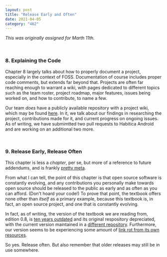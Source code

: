 ```yaml
---
layout: post
title: "Release Early and Often"
date: 2021-04-05
category: "462"
---
```


*This was originally assigned for Marth 11th.*

<br/>

### 8. Explaining the Code

Chapter 8 largely talks about how to properly document a project, especially in the context of FOSS. Documentation of course includes proper code comments, but extends far beyond that. Projects are often far reaching enough to warrant a wiki, with pages dedicated to different topics such as the team roster, project roadmap,  major features, issues being worked on, and how to contribute, to name a few.

Our team *does* have a publicly available repository with a project wiki, which may be found [here](https://github.com/CSCI-462-01-2021/Fork-Bomb/wiki). In it, we talk about our findings in researching the project, contributions made for it, and current progress on ongoing issues. As of writing, we have submimtted two pull requests to Habitica Android and are working on an additional two more.

<br/>

### 9. Release Early, Release Often

This chapter is less a *chapter*, per se, but more of a reference to future addendums, and is frankly [pretty meta](https://raw.githubusercontent.com/CollinLBauer/collinlbauer.github.io/master/images/meta.gif).

From what I can tell, the point of this chapter is that open source software is constantly evolving, and any contributions you personally make towards open source should be released to the public as early and as often as you can afford. (Don't hoard your code!) To prove that point, the textbook offers none other than *itself* as a primary example, because this textbook is, in fact, an open source project, and one that is constantly evolving.

In fact, as of writing, the version of the textbook we are reading from, edition 0.8, is [ten years outdated](https://www.theopensourceway.org/wiki/Main_Page) and its original respository depreciated, with the current version maintained in a [different repository](https://github.com/theopensourceway/guidebook). Furthermore, our version seems to be experiencing some amount of [link rot from its own resources](https://www.theopensourceway.org/w/index.php?title=Textbook_Roadmap).

So yes. Release often. But also remember that older releases may still be in use somewhere.